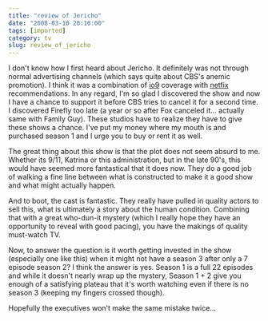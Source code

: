 ```yaml
---
title: "review of Jericho"
date: "2008-03-10 20:16:00"
tags: [imported]
category: tv
slug: review_of_jericho
---
```


I don't know how I first heard about Jericho. It definitely was not through
normal advertising channels (which says quite about CBS's anemic promotion). I
think it was a combination of <a href="http://io9.com/">io9</a> coverage with
<a href="http://www.netflix.com">netfix</a> recommendations. In any regard, I'm
so glad I discovered the show and now I have a chance to support it before CBS
tries to cancel it for a second time. I discovered Firefly too late (a year or
so after Fox canceled it... actually same with Family Guy). These studios have
to realize they have to give these shows a chance. I've put my money where my
mouth is and purchased season 1 and I urge you to buy or rent it as well.

The great thing about this show is that the plot does not seem absurd to me.
Whether its 9/11, Katrina or this administration, but in the late 90's, this
would have seemed more fantastical that it does now. They do a good job of
walking a fine line between what is constructed to make it a good show and what
might actually happen.

And to boot, the cast is fantastic. They really have pulled in quality actors to
sell this, what is ultimately a story about the human condition. Combining that
with a great who-dun-it mystery (which I really hope they have an opportunity to
reveal with good pacing), you have the makings of quality must-watch TV.

Now, to answer the question is it worth getting invested in the show (especially
one like this) when it might not have a season 3 after only a 7 episode season
2? I think the answer is yes. Season 1 is a full 22 episodes and while it
doesn't nearly wrap up the mystery, Season 1 + 2 give you enough of a satisfying
plateau that it's worth watching even if there is no season 3 (keeping my
fingers crossed though).

Hopefully the executives won't make the same mistake twice...
